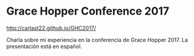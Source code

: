# **Grace Hopper Conference 2017**

<http://carlast22.github.io/GHC2017/>

Charla sobre mi experiencia en la conferencia de Grace Hopper 2017. La presentación está en español.
